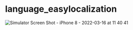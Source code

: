 # language_easylocalization
![Simulator Screen Shot - iPhone 8 - 2022-03-16 at 11 40 41](https://user-images.githubusercontent.com/57248151/158550444-68094cfe-e151-40a8-9a87-a471b2226983.png)

